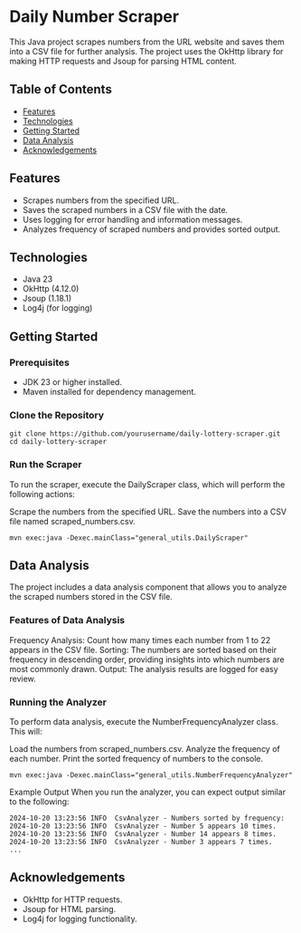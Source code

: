 # Daily Number Scraper

This Java project scrapes numbers from the URL website and saves them into a CSV file for further analysis. The project uses the OkHttp library for making HTTP requests and Jsoup for parsing HTML content.

## Table of Contents
- [Features](#features)
- [Technologies](#technologies)
- [Getting Started](#getting-started)
- [Data Analysis](#data-analysis)
- [Acknowledgements](#acknowledgements)

## Features
- Scrapes numbers from the specified URL.
- Saves the scraped numbers in a CSV file with the date.
- Uses logging for error handling and information messages.
- Analyzes frequency of scraped numbers and provides sorted output.

## Technologies
- Java 23
- OkHttp (4.12.0)
- Jsoup (1.18.1)
- Log4j (for logging)

## Getting Started

### Prerequisites
- JDK 23 or higher installed.
- Maven installed for dependency management.

### Clone the Repository
```
git clone https://github.com/yourusername/daily-lottery-scraper.git
cd daily-lottery-scraper
```
### Run the Scraper
To run the scraper, execute the DailyScraper class, which will perform the following actions:

Scrape the numbers from the specified URL.
Save the numbers into a CSV file named scraped_numbers.csv.
```
mvn exec:java -Dexec.mainClass="general_utils.DailyScraper"
```

## Data Analysis
The project includes a data analysis component that allows you to analyze the scraped numbers stored in the CSV file.

### Features of Data Analysis

Frequency Analysis: Count how many times each number from 1 to 22 appears in the CSV file.
Sorting: The numbers are sorted based on their frequency in descending order, providing insights into which numbers are most commonly drawn.
Output: The analysis results are logged for easy review.

### Running the Analyzer

To perform data analysis, execute the NumberFrequencyAnalyzer class. This will:

Load the numbers from scraped_numbers.csv.
Analyze the frequency of each number.
Print the sorted frequency of numbers to the console.
```
mvn exec:java -Dexec.mainClass="general_utils.NumberFrequencyAnalyzer"
```
Example Output
When you run the analyzer, you can expect output similar to the following:

```
2024-10-20 13:23:56 INFO  CsvAnalyzer - Numbers sorted by frequency:
2024-10-20 13:23:56 INFO  CsvAnalyzer - Number 5 appears 10 times.
2024-10-20 13:23:56 INFO  CsvAnalyzer - Number 14 appears 8 times.
2024-10-20 13:23:56 INFO  CsvAnalyzer - Number 3 appears 7 times.
...
```

## Acknowledgements

- OkHttp for HTTP requests.
- Jsoup for HTML parsing.
- Log4j for logging functionality.
